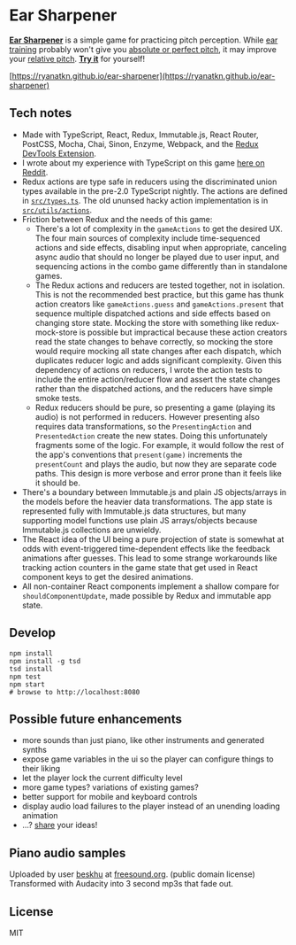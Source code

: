 # Ear Sharpener

[__Ear Sharpener__](https://ryanatkn.github.io/ear-sharpener) is a
simple game for practicing pitch perception.
While [ear training](https://en.wikipedia.org/wiki/Ear_training) probably won't give
you [absolute or perfect pitch](https://en.wikipedia.org/wiki/Absolute_pitch), it may improve
your [relative pitch](https://en.wikipedia.org/wiki/Relative_pitch).
[__Try it__](https://ryanatkn.github.io/ear-sharpener) for yourself!

[https://ryanatkn.github.io/ear-sharpener](https://ryanatkn.github.io/ear-sharpener)

## Tech notes
- Made with TypeScript, React, Redux, Immutable.js, React Router, PostCSS, Mocha, Chai, Sinon,
  Enzyme, Webpack, and the [Redux DevTools Extension](https://github.com/zalmoxisus/redux-devtools-extension).
- I wrote about my experience with TypeScript on this
  game [here on Reddit](https://www.reddit.com/r/typescript/comments/4oa3gz/a_summary_of_my_experience_working_with/).
- Redux actions are type safe in reducers using the discriminated union types
  available in the pre-2.0 TypeScript nightly.
  The actions are defined in [`src/types.ts`](https://github.com/ryanatkn/ear-sharpener/blob/master/src/types.ts).
  The old ununsed hacky action implementation is in
  [`src/utils/actions`](https://github.com/ryanatkn/ear-sharpener/blob/master/src/utils/actions/index.ts).
- Friction between Redux and the needs of this game:
    - There's a lot of complexity in the `gameActions` to get the desired UX.
      The four main sources of complexity include time-sequenced actions and side effects,
      disabling input when appropriate, canceling async audio that should no longer be played due
      to user input, and sequencing actions in the combo game differently than in standalone games.
    - The Redux actions and reducers are tested together, not in isolation.
      This is not the recommended best practice,
      but this game has thunk action creators like `gameActions.guess` and `gameActions.present`
      that sequence multiple dispatched actions and side effects based on changing store state.
      Mocking the store with something like redux-mock-store is possible but impractical
      because these action creators read the state changes to behave correctly,
      so mocking the store would require mocking all state changes after each dispatch,
      which duplicates reducer logic and adds significant complexity.
      Given this dependency of actions on reducers,
      I wrote the action tests to include the entire action/reducer flow
      and assert the state changes rather than the dispatched actions,
      and the reducers have simple smoke tests.
    - Redux reducers should be pure,
      so presenting a game (playing its audio) is not performed in reducers.
      However presenting also requires data transformations,
      so the `PresentingAction` and `PresentedAction` create the new states.
      Doing this unfortunately fragments some of the logic.
      For example, it would follow the rest of the app's conventions that `present(game)`
      increments the `presentCount` and plays the audio, but now they are separate code paths.
      This design is more verbose and error prone than it feels like it should be.
- There's a boundary between Immutable.js and plain JS objects/arrays in the models
  before the heavier data transformations.
  The app state is represented fully with Immutable.js data structures,
  but many supporting model functions use plain JS arrays/objects
  because Immutable.js collections are unwieldy.
- The React idea of the UI being a pure projection of state
  is somewhat at odds with event-triggered time-dependent effects
  like the feedback animations after guesses.
  This lead to some strange workarounds like tracking action counters in the game state
  that get used in React component keys to get the desired animations.
- All non-container React components implement a shallow compare for `shouldComponentUpdate`,
  made possible by Redux and immutable app state.

## Develop

    npm install
    npm install -g tsd
    tsd install
    npm test
    npm start
    # browse to http://localhost:8080

## Possible future enhancements
- more sounds than just piano, like other instruments and generated synths
- expose game variables in the ui so the player can configure things to their liking
- let the player lock the current difficulty level
- more game types? variations of existing games?
- better support for mobile and keyboard controls
- display audio load failures to the player instead of an unending loading animation
- ...? [share](https://github.com/ryanatkn/ear-sharpener/issues) your ideas!

## Piano audio samples

Uploaded by user [beskhu](https://www.freesound.org/people/beskhu/)
at [freesound.org](https://www.freesound.org/search/?q=piano&f=grouping_pack%3A%2217088_Upright+piano+multisamples%22&s=score+desc&advanced=0&g=1).
(public domain license) Transformed with Audacity into 3 second mp3s that fade out.

## License
MIT
